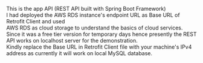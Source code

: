 This is the app API (REST API built with Spring Boot Framework) <br>
I had deployed the AWS RDS instance's endpoint URL as Base URL of Retrofit Client and used <br>
AWS RDS as cloud storage to understand the basics of cloud services. <br>
Since it was a free tier version for temporary days hence presently the REST API works on localhost server for the demonstration. <br>
Kindly replace the Base URL in Retrofit Client file with your machine's IPv4 address as currently it will work on local MySQL database.
